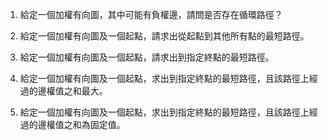 

1. 給定一個加權有向圖，其中可能有負權邊，請問是否存在循環路徑？

2. 給定一個加權有向圖及一個起點，請求出從起點到其他所有點的最短路徑。

3. 給定一個加權有向圖及一個起點，請求出到指定終點的最短路徑。

4. 給定一個加權有向圖及一個起點，求出到指定終點的最短路徑，且該路徑上經過的邊權值之和最大。

5. 給定一個加權有向圖及一個起點，求出到指定終點的最短路徑，且該路徑上經過的邊權值之和為固定值。